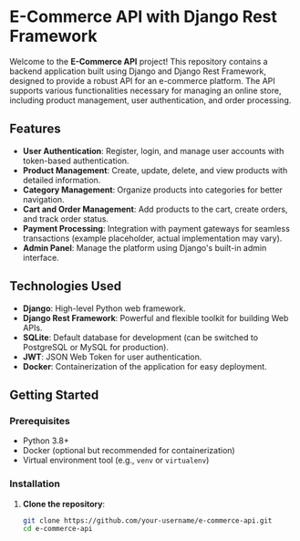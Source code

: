 # E-Commerce API with Django Rest Framework

Welcome to the **E-Commerce API** project! This repository contains a backend application built using Django and Django Rest Framework, designed to provide a robust API for an e-commerce platform. The API supports various functionalities necessary for managing an online store, including product management, user authentication, and order processing.

## Features

- **User Authentication**: Register, login, and manage user accounts with token-based authentication.
- **Product Management**: Create, update, delete, and view products with detailed information.
- **Category Management**: Organize products into categories for better navigation.
- **Cart and Order Management**: Add products to the cart, create orders, and track order status.
- **Payment Processing**: Integration with payment gateways for seamless transactions (example placeholder, actual implementation may vary).
- **Admin Panel**: Manage the platform using Django's built-in admin interface.

## Technologies Used

- **Django**: High-level Python web framework.
- **Django Rest Framework**: Powerful and flexible toolkit for building Web APIs.
- **SQLite**: Default database for development (can be switched to PostgreSQL or MySQL for production).
- **JWT**: JSON Web Token for user authentication.
- **Docker**: Containerization of the application for easy deployment.

## Getting Started

### Prerequisites

- Python 3.8+
- Docker (optional but recommended for containerization)
- Virtual environment tool (e.g., `venv` or `virtualenv`)

### Installation

1. **Clone the repository**:
   ```sh
   git clone https://github.com/your-username/e-commerce-api.git
   cd e-commerce-api

